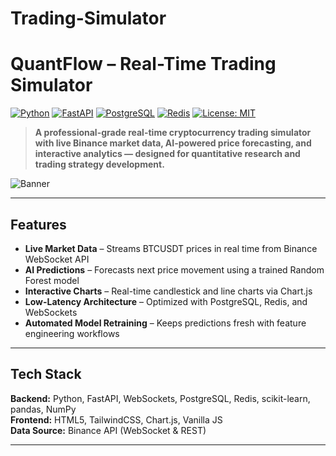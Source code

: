 # Trading-Simulator

# QuantFlow – Real-Time Trading Simulator

[![Python](https://img.shields.io/badge/Python-3.9%2B-blue)](https://www.python.org/)
[![FastAPI](https://img.shields.io/badge/FastAPI-0.95+-009688)](https://fastapi.tiangolo.com/)
[![PostgreSQL](https://img.shields.io/badge/PostgreSQL-13%2B-336791)](https://www.postgresql.org/)
[![Redis](https://img.shields.io/badge/Redis-6%2B-DC382D)](https://redis.io/)
[![License: MIT](https://img.shields.io/badge/License-MIT-yellow)](LICENSE)

> **A professional-grade real-time cryptocurrency trading simulator with live Binance market data, AI-powered price forecasting, and interactive analytics — designed for quantitative research and trading strategy development.**

![Banner](static/images/banner.png) <!-- Replace with your banner image -->

---

## Features  

- **Live Market Data** – Streams BTCUSDT prices in real time from Binance WebSocket API  
- **AI Predictions** – Forecasts next price movement using a trained Random Forest model  
- **Interactive Charts** – Real-time candlestick and line charts via Chart.js  
- **Low-Latency Architecture** – Optimized with PostgreSQL, Redis, and WebSockets  
- **Automated Model Retraining** – Keeps predictions fresh with feature engineering workflows  

---

## Tech Stack  

**Backend:** Python, FastAPI, WebSockets, PostgreSQL, Redis, scikit-learn, pandas, NumPy  
**Frontend:** HTML5, TailwindCSS, Chart.js, Vanilla JS  
**Data Source:** Binance API (WebSocket & REST)  

---
